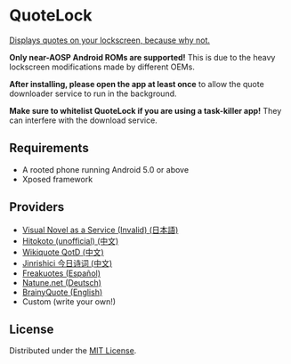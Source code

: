 # QuoteLock

[Displays quotes on your lockscreen, because why not.](http://i.imgur.com/EXzpNWA.jpg)

**Only near-AOSP Android ROMs are supported!** This is due to the heavy lockscreen
modifications made by different OEMs.

**After installing, please open the app at least once** to allow the quote downloader service
to run in the background.

**Make sure to whitelist QuoteLock if you are using a task-killer app!** They can interfere
with the download service.

## Requirements

- A rooted phone running Android 5.0 or above
- Xposed framework

## Providers

- [Visual Novel as a Service (Invalid) (日本語)](http://vnaas.apsun.xyz/)
- [Hitokoto (unofficial) (中文)](http://hitokoto.cn/)
- [Wikiquote QotD (中文)](https://www.wikiquote.org/)
- [Jinrishici 今日诗词 (中文)](https://www.jinrishici.com/)
- [Freakuotes (Español)](https://freakuotes.com/)
- [Natune.net (Deutsch)](https://natune.net/zitate/)
- [BrainyQuote (English)](https://www.brainyquote.com/)
- Custom (write your own!)

## License

Distributed under the [MIT License](http://opensource.org/licenses/MIT).
